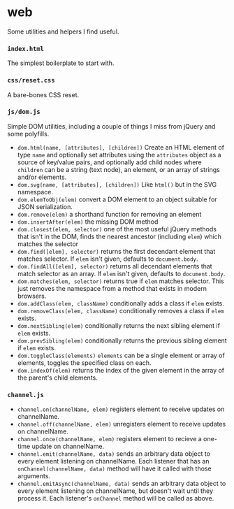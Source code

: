 # web

Some utilities and helpers I find useful.

### `index.html`

The simplest boilerplate to start with.

### `css/reset.css`

A bare-bones CSS reset.

### `js/dom.js`

Simple DOM utilities, including a couple of things I miss from jQuery and some polyfills.

* `dom.html(name, [attributes], [children])` Create an HTML element of type `name` and optionally set attributes using the `attributes` object as a source of key/value pairs, and optionally add child nodes where `children` can be a string (text node), an element, or an array of strings and/or elements.
* `dom.svg(name, [attributes], [children])` Like `html()` but in the SVG namespace.
* `dom.elemToObj(elem)` convert a DOM element to an object suitable for JSON serialization.
* `dom.remove(elem)` a shorthand function for removing an element
* `dom.insertAfter(elem)` the missing DOM method
* `dom.closest(elem, selector)` one of the most useful jQuery methods that isn't in the DOM, finds the nearest ancestor (including `elem`) which matches the selector
* `dom.find([elem], selector)` returns the first decendant element that matches selector. If `elem` isn't given, defaults to `document.body`.
* `dom.findAll([elem], selector)` returns all decendant elements that match selector as an array. If `elem` isn't given, defaults to `document.body`.
* `dom.matches(elem, selector)` returns true if `elem` matches selector. This just removes the namespace from a method that exists in modern browsers.
* `dom.addClass(elem, className)` conditionally adds a class if `elem` exists.
* `dom.removeClass(elem, className)` conditionally removes a class if `elem` exists.
* `dom.nextSibling(elem)` conditionally returns the next sibling element if `elem` exists.
* `dom.prevSibling(elem)` conditionally returns the previous sibling element if `elem` exists.
* `dom.toggleClass(elements)` `elements` can be a single element or array of elements, toggles the specified class on each.
* `dom.indexOf(elem)` returns the index of the given element in the array of the parent's child elements.

### `channel.js`

* `channel.on(channelName, elem)` registers element to receive updates on channelName.
* `channel.off(channelName, elem)` unregisters element to receive updates on channelName.
* `channel.once(channelName, elem)` registers element to recieve a one-time update on channelName.
* `channel.emit(channelName, data)` sends an arbitrary data object to every element listening on channelName. Each listener that has an `onChannel(channelName, data)` method will have it called with those arguments.
* `channel.emitAsync(channelName, data)` sends an arbitrary data object to every element listening on channelName, but doesn't wait until they process it. Each listener's `onChannel` method will be called as above.


